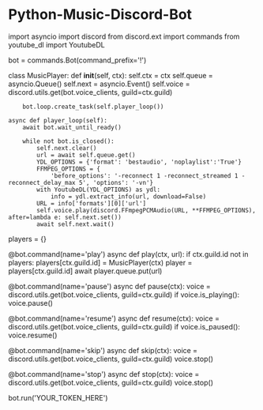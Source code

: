 # Python-Music-Discord-Bot




import asyncio
import discord
from discord.ext import commands
from youtube_dl import YoutubeDL

bot = commands.Bot(command_prefix='!')

class MusicPlayer:
    def __init__(self, ctx):
        self.ctx = ctx
        self.queue = asyncio.Queue()
        self.next = asyncio.Event()
        self.voice = discord.utils.get(bot.voice_clients, guild=ctx.guild)

        bot.loop.create_task(self.player_loop())

    async def player_loop(self):
        await bot.wait_until_ready()

        while not bot.is_closed():
            self.next.clear()
            url = await self.queue.get()
            YDL_OPTIONS = {'format': 'bestaudio', 'noplaylist':'True'}
            FFMPEG_OPTIONS = {
                'before_options': '-reconnect 1 -reconnect_streamed 1 -reconnect_delay_max 5', 'options': '-vn'}
            with YoutubeDL(YDL_OPTIONS) as ydl:
                info = ydl.extract_info(url, download=False)
            URL = info['formats'][0]['url']
            self.voice.play(discord.FFmpegPCMAudio(URL, **FFMPEG_OPTIONS), after=lambda e: self.next.set())
            await self.next.wait()

players = {}

@bot.command(name='play')
async def play(ctx, url):
    if ctx.guild.id not in players:
        players[ctx.guild.id] = MusicPlayer(ctx)
    player = players[ctx.guild.id]
    await player.queue.put(url)

@bot.command(name='pause')
async def pause(ctx):
    voice = discord.utils.get(bot.voice_clients, guild=ctx.guild)
    if voice.is_playing():
        voice.pause()

@bot.command(name='resume')
async def resume(ctx):
    voice = discord.utils.get(bot.voice_clients, guild=ctx.guild)
    if voice.is_paused():
        voice.resume()

@bot.command(name='skip')
async def skip(ctx):
    voice = discord.utils.get(bot.voice_clients, guild=ctx.guild)
    voice.stop()

@bot.command(name='stop')
async def stop(ctx):
    voice = discord.utils.get(bot.voice_clients, guild=ctx.guild)
    voice.stop()

bot.run('YOUR_TOKEN_HERE')
